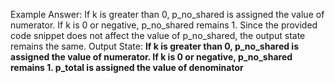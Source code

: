Example Answer:
If k is greater than 0, p_no_shared is assigned the value of numerator. If k is 0 or negative, p_no_shared remains 1. Since the provided code snippet does not affect the value of p_no_shared, the output state remains the same.
Output State: **If k is greater than 0, p_no_shared is assigned the value of numerator. If k is 0 or negative, p_no_shared remains 1. p_total is assigned the value of denominator**